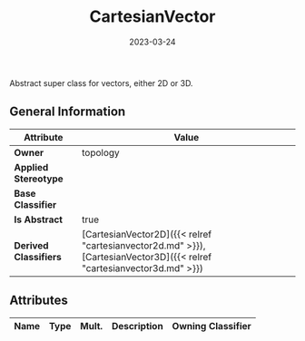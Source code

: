 ﻿---
title: CartesianVector
toc: false
type: specs
date: "2023-03-24"
draft: false
specification: VEC
version: 2.0.2
documentType: "Recommendation"
elementType: Class
classes:
  - CartesianVector
menu_name: vec-2.0.2
---
<p> Abstract super class for vectors, either 2D or 3D.      </p>

## General Information

| Attribute               | Value |
|-------------------------|-------|
| **Owner**               | topology |
| **Applied Stereotype**  |   |
| **Base Classifier**     |   |
| **Is Abstract**         | true |
| **Derived Classifiers** | [CartesianVector2D]({{< relref "cartesianvector2d.md" >}}), [CartesianVector3D]({{< relref "cartesianvector3d.md" >}}) |

## Attributes
|  Name  |  Type  |  Mult.  |  Description  |  Owning Classifier  |
|--------|--------|---------|---------------|--------------|






